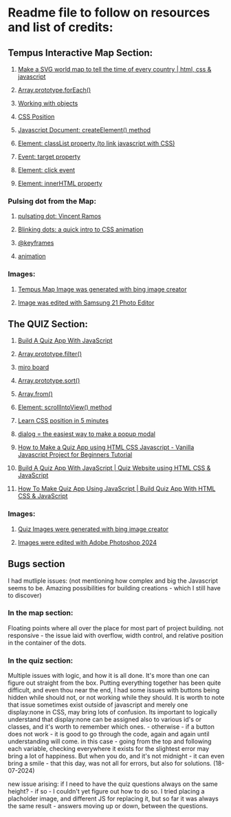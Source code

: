 # Readme file to follow on resources and list of credits:

## Tempus Interactive Map Section:

1. [Make a SVG world map to tell the time of every country | html, css & javascript](https://www.youtube.com/watch?v=WtoyIiOp5Aw)

1. [Array.prototype.forEach()](https://developer.mozilla.org/en-US/docs/Web/JavaScript/Reference/Global_Objects/Array/forEach)

2. [Working with objects](https://developer.mozilla.org/en-US/docs/Web/JavaScript/Guide/Working_with_objects#using_this_for_object_references)

3. [CSS Position](https://developer.mozilla.org/en-US/docs/Web/CSS/position)

4. [Javascript Document: createElement() method](https://developer.mozilla.org/en-US/docs/Web/API/Document/createElement)

5. [Element: classList property (to link javascript with CSS)](https://developer.mozilla.org/en-US/docs/Web/API/Element/classList)

6. [Event: target property](https://developer.mozilla.org/en-US/docs/Web/API/Event/target)

7. [Element: click event](https://developer.mozilla.org/en-US/docs/Web/API/Element/click_event)

8. [Element: innerHTML property](https://developer.mozilla.org/en-US/docs/Web/API/Element/innerHTML)
### Pulsing dot from the Map:

1. [pulsating dot: Vincent Ramos](https://codepen.io/vram1980/pen/oNvWdO)

2. [Blinking dots: a quick intro to CSS animation](https://dev.to/ekafyi/blinking-dots-a-quick-look-at-css-animation-31gf)

3. [@keyframes](https://developer.mozilla.org/en-US/docs/Web/CSS/@keyframes)

4. [animation](https://developer.mozilla.org/en-US/docs/Web/CSS/animation)

### Images:
1. [Tempus Map Image was generated with bing image creator](https://www.bing.com/images/create#)

2. [Image was edited with Samsung 21 Photo Editor](https://galaxystore.samsung.com/prepost/000005441272?appId=com.sec.android.mimage.photoretouching)

## The QUIZ Section:

1. [Build A Quiz App With JavaScript](https://www.youtube.com/watch?v=riDzcEQbX6k)

2. [Array.prototype.filter()](https://developer.mozilla.org/en-US/docs/Web/JavaScript/Reference/Global_Objects/Array/filter)

3. [miro board](https://miro.com)

4. [Array.prototype.sort()](https://developer.mozilla.org/en-US/docs/Web/JavaScript/Reference/Global_Objects/Array/sort)

5. [Array.from()](https://developer.mozilla.org/en-US/docs/Web/JavaScript/Reference/Global_Objects/Array/from)

6. [Element: scrollIntoView() method](https://developer.mozilla.org/en-US/docs/Web/API/Element/scrollIntoView)

7. [Learn CSS position in 5 minutes](https://www.youtube.com/watch?v=Pp7UXS3P6jY)

8. [dialog = the easiest way to make a popup modal](https://www.youtube.com/watch?v=TAB_v6yBXIE)

9. [How to Make a Quiz App using HTML CSS Javascript - Vanilla Javascript Project for Beginners Tutorial](https://www.youtube.com/watch?v=f4fB9Xg2JEY)

10. [Build A Quiz App With JavaScript | Quiz Website using HTML CSS & JavaScript](https://www.youtube.com/watch?v=LJ4PZ8JnRCg)

11. [How To Make Quiz App Using JavaScript | Build Quiz App With HTML CSS & JavaScript](https://www.youtube.com/watch?v=PBcqGxrr9g8)

### Images:
1. [Quiz Images were generated with bing image creator](https://www.bing.com/images/create#)

2. [Images were edited with Adobe Photoshop 2024](https://www.adobe.com/products/photoshop.html)

## Bugs section
I had mutliple issues: (not mentioning how complex and big the Javascript seems to be. Amazing possibilities for building creations - which I still have to discover)
### In the map section: 
Floating points where all over the place for most part of project building. not responsive - the issue laid with overflow, width control, and relative position in the container of the dots.

### In the quiz section: 
Multiple issues with logic, and how it is all done. It's more than one can figure out straight from the box. Putting everything together has been quite difficult, and even thou near the end, I had some issues with buttons being hidden while should not, or not working while they should. It is worth to note that issue sometimes exist outside of javascript and merely one display:none in CSS, may bring lots of confusion. Its important to logically understand that display:none can be assigned also to various id's or classes, and it's worth to remember which ones. - otherwise - if a button does not work - it is good to go through the code, again and again until understanding will come. in this case - going from the top and following each variable, checking everywhere it exists for the slightest error may bring a lot of happiness.
But when you do, and it's not midnight - it can even bring a smile - that this day, was not all for errors, but also for solutions. (18-07-2024)

new issue arising: if I need to have the quiz questions always on the same height? - if so - I couldn't yet figure out how to do so. I tried placing a placholder image, and different JS for replacing it, but so far it was always the same result - answers moving up or down, between the questions.